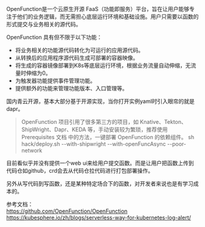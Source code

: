 
OpenFunction是一个云原生开源 FaaS（功能即服务）平台，旨在让用户能够专注于他们的业务逻辑，而无需担心底层运行环境和基础设施。用户只需要以函数的形式提交与业务相关的源代码。


OpenFunction 具有但不限于以下功能：
* 将业务相关的功能源代码转化为可运行的应用源代码。
* 从转换后的应用程序源代码生成可部署的容器映像。
* 将生成的容器镜像部署到K8s等底层运行环境，根据业务流量自动伸缩，无流量时伸缩为0。
* 为触发器功能提供事件管理功能。
* 提供额外的功能来管理功能版本、入口管理等。

国内青云开源，基本大部分基于开源实现，当你打开实例yaml时引入眼帘的就是dapr。
> OpenFunction 项目引用了很多第三方的项目，如 Knative、Tekton、ShipWright、Dapr、KEDA 等，手动安装较为繁琐，推荐使用 Prerequisites 文档 中的方法，一键部署 OpenFunction 的依赖组件。
> sh hack/deploy.sh --with-shipwright --with-openFuncAsync --poor-network

目前看似乎并没有提供一个web ui来给用户提交函数。而是让用户把函数上传到代码仓如github，crd会去从代码仓拉代码进行打包部署操作。

另外从写代码到写函数，还是某种特定场合下的函数，对开发者来说也是有学习成本的。



参考文档：  
https://github.com/OpenFunction/OpenFunction
https://kubesphere.io/zh/blogs/serverless-way-for-kubernetes-log-alert/